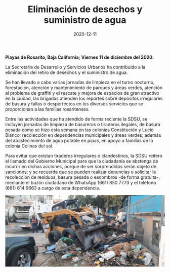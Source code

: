 ﻿---
layout: blog
title:  "Eliminación de desechos y suministro de agua"
date:   2020-12-11
categories: rosarito
permalink: /:categories/:title:output_ext
image: /img/cnr/eliminacion-de-desechos-y-suministro-de-agua.jpeg
alt: "Eliminación de desechos y suministro de agua"
autor: 
---

**Playas de Rosarito, Baja California; Viernes 11 de diciembre del 2020.**


La Secretaría de Desarrollo y Servicios Urbanos ha contribuido a la eliminación del retiro de desechos y el suministro de agua. 


Se han llevado a cabo varias jornadas de limpieza en el turno nocturno, forestación, atención y mantenimiento de parques y áreas verdes, atención al problema de graffiti y el rescate y mejora de espacios de gran atractivo en la ciudad, las brigadas atienden los reportes sobre depósitos irregulares de basura y fallas o desperfectos en los diversos servicios que se proporcionan a las familias rosaritenses.


Entre las actividades que ha atendido de forma reciente la SDSU, se incluyen jornadas de limpieza de basureros o tiraderos ilegales, de basura pesada como se hizo esta semana en las colonias Constitución y Lucio Blanco; recolección en dependencias municipales y áreas verdes; además del abastecimiento de agua potable en pipas, en apoyo a familias de la colonia Colinas del sol.


Para evitar que existan tiraderos irregulares o clandestinos, la SDSU reiteró el llamado del Gobierno Municipal para que la ciudadanía se abstenga de incurrir en dichas acciones, porque de ser sorprendidos serán objeto de sanciones; y se recuerda que se pueden realizar denuncias o solicitar la recolección de residuos, basura pesada o escombros -de forma gratuita-, mediante el buzón ciudadano de WhatsApp (661) 850 7773 y el teléfono (661) 614 9663 a cargo de esta dependencia.

<div id="carouselExampleSlidesOnly" class="carousel slide" data-ride="carousel">
  <div class="carousel-inner">
    <div class="carousel-item active">
       <img class="d-block w-100" src="/img/cnr/eliminacion-de-desechos-y-suministro-de-agua.jpeg" loading="lazy"  alt="Eliminación de desechos y suministro de agua">
    </div>
  </div>
</div>